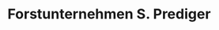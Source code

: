 ---
title: "Forstunternehmen S. Prediger"
url: /zeulenroda-triebes/forstunternehmen-s-prediger/
shop: Allgemein
---